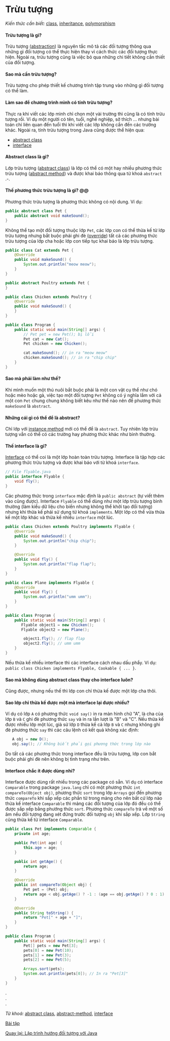 # Trừu tượng

*Kiến thức cần biết:* [class](../../terminology.md#class), [inheritance](../../terminology.md#inheritance), [polymorphism](../../terminology.md#polymorphism)

#### Trừu tượng là gì?

Trừu tượng ([abstraction](../../terminology.md#abstraction)) là nguyên tắc mô tả các đối tượng thông qua những gì đối tượng có thể thực hiện thay vì cách thức các đối tượng thực hiện. Ngoài ra, trừu tượng cũng là việc bỏ qua những chi tiết không cần thiết của đối tượng.

#### Sao mà cần trừu tượng?

Trừu tượng cho phép thiết kế chương trình tập trung vào những gì đối tượng có thể làm.

#### Làm sao để chương trình mình có tính trừu tượng?

Thực ra khi viết các lớp mình chỉ chọn một vài trường thì cũng là có tính trừu tượng rồi. Ví dụ một người có tên, tuổi, nghề nghiệp, sở thích ... nhưng bài toán chỉ liên quan đến tuổi thì khi viết các lớp không cần đến các trường khác. Ngoài ra, tính trừu tượng trong Java cũng được thể hiện qua:

- [abstract class](../../terminology.md#abstract-class)
- [interface](../../terminology.md#interface)

#### Abstract class là gì?

Lớp trừu tượng ([abstract class](../../terminology.md#abstract-class)) là lớp có thể có một hay nhiều phương thức trừu tượng ([abstract method](../../terminology.md#abstract-method)) và được khai báo thông qua từ khoá `abstract` .-.

#### Thế phương thức trừu tượng là gì? @@

Phương thức trừu tượng là phương thức không có nội dung. Ví dụ:

```java
public abstract class Pet {
    public abstract void makeSound();
}
```

Không thể tạo một đối tượng thuộc lớp `Pet`, các lớp con có thể thừa kế từ lớp trừu tượng nhưng bắt buộc phải ghi đè ([override](../../terminology.md#overide)) tất cả các phương thức trừu tượng của lớp cha hoặc lớp con tiếp tục khai báo là lớp trừu tượng.

```java
public class Cat extends Pet {
    @Override
    public void makeSound() {
        System.out.println("meow meow");
    }
}
```

```java
public abstract Poultry extends Pet {
}
```

```java
public class Chicken extends Poultry {
    @Override
    public void makeSound() {
    }
}
```

```java
public class Program {
    public static void main(String[] args) {
        // Pet pet = new Pet(); bị lỗi
        Pet cat = new Cat();
        Pet chicken = new Chicken();

        cat.makeSound(); // in ra "meow meow"
        chicken.makeSound(); // in ra "chip chip"
    }
}
```

#### Sao mà phải làm như thế?
 
Khi mình muốn một thú nuôi bắt buộc phải là một con vật cụ thể như chó hoặc mèo hoặc gà, việc tạo một đối tượng `Pet` không có ý nghĩa lắm với cả một con `Pet` chung chung không biết kêu như thế nào nên để phương thức `makeSound` là `abstract`.

#### Những cái gì có thể để là abstract?

Chỉ lớp với [instance method](../../terminology.md#instance-method) mới có thể để là `abstract`. Tuy nhiên lớp trừu tượng vẫn có thể có các trường hay phương thức khác như bình thường.

#### Thế interface là gì?

[Interface](../../terminology.md#interface) có thể coi là một lớp hoàn toàn trừu tượng. Interface là tập hợp các phương thức trừu tượng và được khai báo với từ khoá `interface`.

```java
// File flyable.java
public interface Flyable {
    void fly();
}
```

Các phương thức trong `interface` mặc định là `public abstract` (tự viết thêm vào cũng được). Interface `Flyable` có thể dùng như một lớp trừu tượng bình thường (làm kiểu dữ liệu cho biến nhưng không thể khởi tạo đối tượng) nhưng khi thừa kế phải sử dụng từ khoá `implements`. Một lớp có thể vừa thừa kế một lớp khác và thừa kế nhiều `interface` một lúc.

```java
public class Chicken extends Poultry implements Flyable {
    @Override
    public void makeSound() {
        System.out.println("chip chip");
    }

    @Override
    public void fly() {
        System.out.println("flap flap");
    }
}
```

```java
public class Plane implements Flyable {
    @Override
    public void fly() {
        System.out.println("umm umm");
    }
}
```

```java
public class Program {
    public static void main(String[] args) {
       Flyable object1 = new Chicken();
       Flyable object2 = new Plane();

        object1.fly(); // flap flap
        object2.fly(); // umm umm
    }
}
```

Nếu thừa kế nhiều interface thì các interface cách nhau dấu phẩy. Ví dụ: `public class Chicken implements Flyable, Cookable { ... }`.

#### Sao mà không dùng abstract class thay cho interface luôn?
Cũng được, nhưng nếu thế thì lớp con chỉ thừa kế được một lớp cha thôi.

#### Sao lớp chỉ thừa kế được một mà interface lại được nhiều?
Ví dụ có lớp `A` có phương thức `void say()` in ra màn hình chữ "A", là cha của lớp `B` và `C` ghi đè phương thức `say` và in ra lần lượt là "B" và "C". Nếu thừa kế được nhiều lớp một lúc, giả sử lớp `D` thừa kế cả lớp `B` và `C` nhưng không ghi đè phương thức `say` thì các câu lệnh có kết quả không xác định:

```java
   A obj = new D();
   obj.say(); // Không biết phải gọi phương thức trong lớp nào
```

Do tất cả các phương thức trong interface đều là trừu tượng, lớp con bắt buộc phải ghi đè nên không bị tình trạng như trên.

#### Interface chắc ít được dùng nhỉ?
Interface được dùng rất nhiều trong các package có sẵn. Ví dụ có interface `Comparable` trong package `java.lang` chỉ có một phương thức `int compareTo(Object obj)`, phương thức `sort` trong lớp `Arrays` gọi đến phương thức `compareTo` khi sắp xếp các phần tử trong mảng cho nên bất cứ lớp nào thừa kế interface `Comparable` thì mảng các đối tượng của lớp đó đều có thể được sắp xếp bằng phướng thức `sort`. Phương thức `compareTo` trả về một số âm nếu đối tượng đang xét đứng trước đối tượng `obj` khi sắp xếp. Lớp `String` cũng thừa kế từ interface `Comparable`.

```java
public class Pet implements Comparable {
    private int age;

    public Pet(int age) {
        this.age = age;
    }

    public int getAge() {
        return age;
    }

    @Override
    public int compareTo(Object obj) {
        Pet pet = (Pet) obj;
        return age < obj.getAge() ? -1 : (age == obj.getAge() ? 0 : 1);
    }

    @Override
    public String toString() {
        return "Pet[" + age + "]";
    }
}
```

```java
public class Program {
    public static void main(String[] args) {
        Pet[] pets = new Pet[3];
        pets[0] = new Pet(10);
        pets[1] = new Pet(3);
        pets[2] = new Pet(5);

        Arrays.sort(pets);
        System.out.println(pets[0]); // In ra "Pet[3]"
    }
}
```

.  
.  
.  

*Từ khoá:* [abstract class](../../terminology.md#abstract-class), [abstract-method](../../terminology.md#abstract-method), [interface](../../terminology.md#interface)

[Bài tập](exercise.md)

[Quay lại: Lập trình hướng đối tượng với Java](..)
